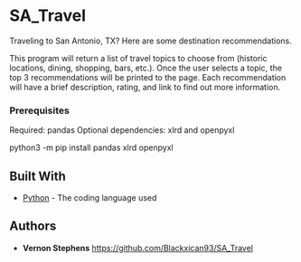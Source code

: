 # SA_Travel
Traveling to San Antonio, TX? Here are some destination recommendations.

This program will return a list of travel topics to choose from (historic locations, dining, shopping, bars, etc.). Once the user selects a topic, the top 3 recommendations will be printed to the page. Each recommendation will have a brief description, rating, and link to find out more information.

### Prerequisites
Required: pandas
Optional dependencies: xlrd and openpyxl

python3 -m pip install pandas xlrd openpyxl

## Built With

* [Python](https://www.python.org/) - The coding language used

## Authors

* **Vernon Stephens** https://github.com/Blackxican93/SA_Travel
